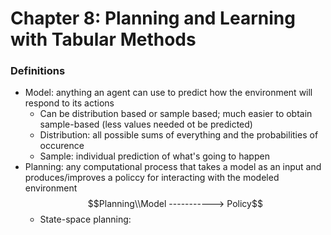 # Chapter 8: Planning and Learning with Tabular Methods
> 

### Definitions
* Model: anything an agent can use to predict how the environment will respond to its actions
    * Can be distribution based or sample based; much easier to obtain sample-based (less values needed ot be predicted)
    * Distribution: all possible sums of everything and the probabilities of occurence
    * Sample: individual prediction of what's going to happen
* Planning: any computational process that takes a model as an input and produces/improves a policcy for interacting with the modeled environment
$$Planning\\Model -----------> Policy$$
    * State-space planning: 

